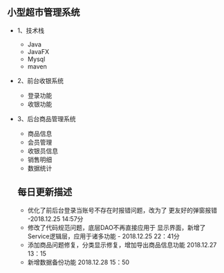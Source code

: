 ## 小型超市管理系统

- 1、技术栈
  
    - Java
    - JavaFX
    - Mysql
    - maven
 - 2、前台收银系统
    
    - 登录功能
    - 收银功能
    
 - 3、后台商品管理系统
 
     - 商品信息
     - 会员管理
     - 收银员信息
     - 销售明细
     - 数据统计
     ## 每日更新描述
     - 优化了前后台登录当账号不存在时报错问题，改为了
     更友好的弹窗报错 -2018.12.25  14:57分
     - 修改了代码规范问题，底层DAO不再直接应用于
     显示界面，新增了Service逻辑层，应用于诸多功能 - 2018.12.25 22：41分
     - 添加商品问题修复，分类显示修复，增加导出商品信息功能
     2018.12.27 13：15
     - 新增数据备份功能    2018.12.28 15：50